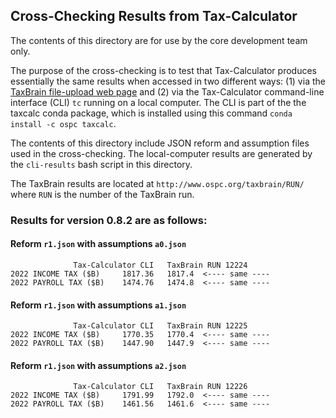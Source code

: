 ## Cross-Checking Results from Tax-Calculator

The contents of this directory are for use by the core development
team only.

The purpose of the cross-checking is to test that Tax-Calculator
produces essentially the same results when accessed in two different
ways: (1) via the [TaxBrain file-upload web
page](http://www.ospc.org/taxbrain/file/) and (2) via the
Tax-Calculator command-line interface (CLI) `tc` running on a local
computer.  The CLI is part of the the taxcalc conda package, which
is installed using this command `conda install -c ospc taxcalc`.

The contents of this directory include JSON reform and assumption
files used in the cross-checking.  The local-computer results are
generated by the `cli-results` bash script in this directory.

The TaxBrain results are located at `http://www.ospc.org/taxbrain/RUN/`
where `RUN` is the number of the TaxBrain run.

### Results for version 0.8.2 are as follows:

#### Reform `r1.json` with assumptions `a0.json`
```
              Tax-Calculator CLI   TaxBrain RUN 12224
2022 INCOME TAX ($B)     1817.36   1817.4  <---- same ----
2022 PAYROLL TAX ($B)    1474.76   1474.8  <---- same ----
```

#### Reform `r1.json` with assumptions `a1.json`
```
              Tax-Calculator CLI   TaxBrain RUN 12225
2022 INCOME TAX ($B)     1770.35   1770.4  <---- same ----
2022 PAYROLL TAX ($B)    1447.90   1447.9  <---- same ----
```

#### Reform `r1.json` with assumptions `a2.json`
```
              Tax-Calculator CLI   TaxBrain RUN 12226
2022 INCOME TAX ($B)     1791.99   1792.0  <---- same ----
2022 PAYROLL TAX ($B)    1461.56   1461.6  <---- same ----
```
